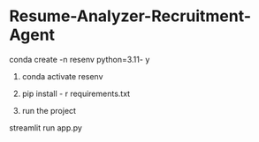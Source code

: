 # Resume-Analyzer-Recruitment-Agent
 conda create -n resenv python=3.11- y 

1. conda activate resenv

2. pip install - r requirements.txt

3.  run the project 

 streamlit run app.py
